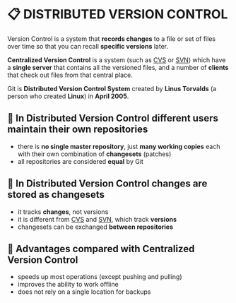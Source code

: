 # 📋 DISTRIBUTED VERSION CONTROL

Version Control is a system that **records changes** to a file or set of files over time so that you can recall **specific versions** later.

**Centralized Version Control** is a system (such as [CVS](https://www.gnu.org/software/trans-coord/manual/cvs/cvs.html) or [SVN](https://subversion.apache.org/)) which have a **single server** that contains all the versioned files, and a number of **clients** that check out files from that central place.

Git is **Distributed Version Control System** created by **Linus Torvalds** (a person who created **Linux**) in **April 2005**.

## 📌 In Distributed Version Control different users maintain their own repositories

- there is **no single master repository**, just **many working copies** each with their own combination of **changesets** (patches)
- all repositories are considered **equal** by Git

## 📌 In Distributed Version Control changes are stored as changesets

- it tracks **changes**, not versions
- it is different from [CVS](https://www.gnu.org/software/trans-coord/manual/cvs/cvs.html) and [SVN](https://subversion.apache.org/), which track **versions**
- changesets can be exchanged **between repositories**

## 📌 Advantages compared with Centralized Version Control

- speeds up most operations (except pushing and pulling)
- improves the ability to work offline
- does not rely on a single location for backups